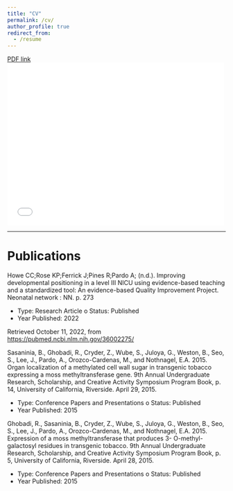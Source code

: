 ```yaml
---
title: "CV"
permalink: /cv/
author_profile: true
redirect_from:
  - /resume
---
```

[PDF link](https://adrian-pardo.github.io/images/CV_AdrianPardo.pdf)
<embed src="{{ site.url }}{{ site.baseurl }}/images/CV_AdrianPardo.pdf" width="500" height="375" type="application/pdf">

***

# Publications


Howe CC;Rose KP;Ferrick J;Pines R;Pardo A; (n.d.). Improving developmental positioning in a level III NICU using evidence-based teaching and a standardized tool: An evidence-based Quality Improvement Project. Neonatal network : NN. p. 273
  * Type: Research Article o Status: Published
  * Year Published: 2022

Retrieved October 11, 2022, from https://pubmed.ncbi.nlm.nih.gov/36002275/ 

Sasaninia, B., Ghobadi, R., Cryder, Z., Wube, S., Juloya, G., Weston, B., Seo, S., Lee, J., Pardo, A., Orozco-Cardenas, M., and Nothnagel, E.A. 2015. Organ localization of a methylated cell wall sugar in transgenic tobacco expressing a moss methyltransferase gene. 9th Annual Undergraduate Research, Scholarship, and Creative Activity Symposium Program Book, p. 14, University of California, Riverside. April 29, 2015.
  * Type: Conference Papers and Presentations o Status: Published
  * Year Published: 2015

Ghobadi, R., Sasaninia, B., Cryder, Z., Wube, S., Juloya, G., Weston, B., Seo, S., Lee, J., Pardo, A., Orozco-Cardenas, M., and Nothnagel, E.A. 2015. Expression of a moss methyltransferase that produces 3- O-methyl-galactosyl residues in transgenic tobacco. 9th Annual Undergraduate Research, Scholarship, and Creative Activity Symposium Program Book, p. 5, University of California, Riverside. April 28, 2015.
   * Type: Conference Papers and Presentations o Status: Published
   * Year Published: 2015